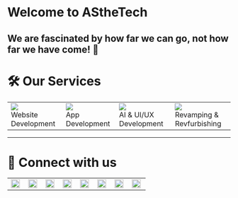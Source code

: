 # Welcome to AStheTech 

## We are fascinated by how far we can go, not how far we have come! 🚀
# 🛠 Our Services

<table>

<td>
<div>
    <img src="https://img.icons8.com/external-fauzidea-gradient-fauzidea/64/000000/external-website-online-learning-fauzidea-gradient-fauzidea-2.png"/>  
</div> 
Website Development
</td>
<td>
<div>
    <img src="https://img.icons8.com/nolan/64/medical-mobile-app.png"/>  
</div> 
App Development
</td>
<td>
<div>
    <img src="https://img.icons8.com/nolan/64/helping-hand.png"/>  
</div> 
AI & UI/UX Development

</td>
<td>
<div>
    <img src="https://img.icons8.com/external-icongeek26-outline-gradient-icongeek26/64/000000/external-website-project-work-icongeek26-outline-gradient-icongeek26.png"/>  
</div> 
Revamping & Revfurbishing
</td>
</table>

<hr>

# 🤝 Connect with us 
<table>
<td>
<a href="https://asthetech.vercel.app/">
  <img align="left" alt="AStheTech's Website" width="20px" src="https://simpleicons.now.sh/sololearn/495f7e" />
</a>
</td><td>
<a href="https://twitter.com/AStheTECH">
  <img align="left" alt="AStheTech's Twitter" width="20px" src="https://simpleicons.now.sh/twitter/495f7e" />
</a>
</td><td>
<a href="https://www.instagram.com/asthetech/">
  <img align="left" alt="AStheTech's Instagram" width="20px" src="https://simpleicons.now.sh/instagram/495f7e" />
</a>
</td><td>
<a href="#">
  <img align="left" alt="AStheTech's Facebook" width="20px" src="https://simpleicons.now.sh/facebook/495f7e" />
</a>
</td><td>
<a href="#">
  <img align="left" alt="AStheTech's Youtube" width="20px" src="https://simpleicons.now.sh/youtube/495f7e" />
</a>
</td><td>
<a href="https://www.linkedin.com/company/asthetech/">
  <img align="left" alt="AStheTech's Linkedin" width="20px" src="https://simpleicons.now.sh/linkedin/495f7e" />
</a>
</td><td>
<a href="https://github.com/AS-the-Tech">
  <img align="left" alt="AStheTech's Github" width="20px" src="https://simpleicons.now.sh/github/495f7e" />
</a>
</td><td>
<a href="mailto:contact@asthetech.com">
  <img align="left" alt="AStheTech's Mail" width="20px" src="https://simpleicons.now.sh/gmail/495f7e" />
</a>
</td>

</table>
